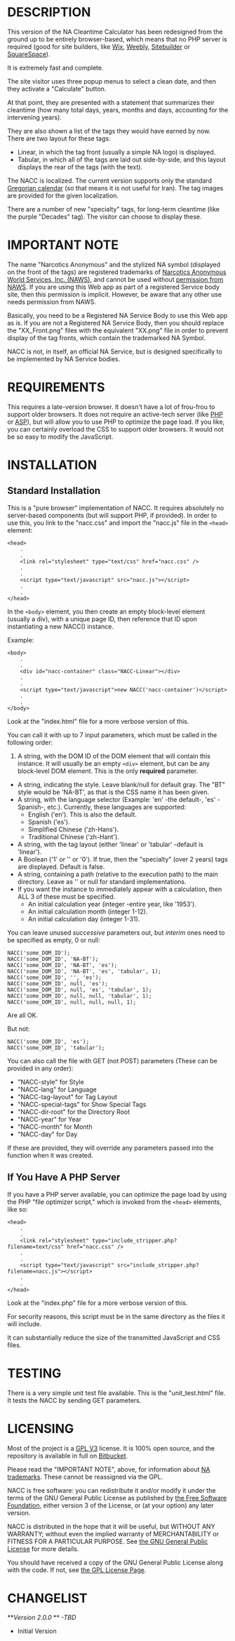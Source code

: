 DESCRIPTION
===========
This version of the NA Cleantime Calculator has been redesigned from the ground up to be entirely browser-based, which means that no PHP server is required (good for site builders, like [Wix](http://wix.com), [Weebly](http://weebly.com), [Sitebuilder](http://sitebuilder.com) or [SquareSpace](http://squarespace.com)).

It is extremely fast and complete.

The site visitor uses three popup menus to select a clean date, and then they activate a "Calculate" button.

At that point, they are presented with a statement that summarizes their cleantime (how many total days, years, months and days, accounting for the intervening years).

They are also shown a list of the tags they would have earned by now. There are two layout for these tags:

- Linear, in which the tag front (usually a simple NA logo) is displayed.
- Tabular, in which all of the tags are laid out side-by-side, and this layout displays the rear of the tags (with the text).

The NACC is localized. The current version supports only the standard [Gregorian calendar](https://en.wikipedia.org/wiki/Gregorian_calendar) (so that means it is not useful for Iran).
The tag images are provided for the given localization.

There are a number of new "specialty" tags, for long-term cleantime (like the purple "Decades" tag). The visitor can choose to display these.

IMPORTANT NOTE
==============
The name "Narcotics Anonymous" and the stylized NA symbol (displayed on the front of the tags) are registered trademarks of [Narcotics Anonymous World Services, Inc. (NAWS)](http://na.org), and cannot be used without [permission from NAWS](http://na.org/?ID=legal-bulletins-fipt). If you are using this Web app as part of a registered Service body site, then this permission is implicit. However, be aware that any other use needs permission from NAWS.

Basically, you need to be a Registered NA Service Body to use this Web app as is. If you are not a Registered NA Service Body, then you should replace the "XX_Front.png" files with the equivalent "XX.png" file in order to prevent display of the tag fronts, which contain the trademarked NA Symbol.

NACC is not, in itself, an official NA Service, but is designed specifically to be implemented by NA Service bodies.

REQUIREMENTS
============
This requires a late-version browser. It doesn't have a lot of frou-frou to support older browsers.
It does not require an active-tech server (like [PHP](http://php.net) or [ASP](http://asp.net)), but will allow you to use PHP to optimize the page load.
If you like, you can certainly overload the CSS to support older browsers. It would not be so easy to modify the JavaScript.

INSTALLATION
============
Standard Installation
---------------------
This is a "pure browser" implementation of NACC. It requires absolutely no server-based components (but will support PHP, if provided).
In order to use this, you link to the "nacc.css"  and import the "nacc.js" file in the `<head>` element:

    <head>
        .
        .
        <link rel="stylesheet" type="text/css" href="nacc.css" />
        .
        .
        <script type="text/javascript" src="nacc.js"></script>
        .
        .
    </head>

In the `<body>` element, you then create an empty block-level element (usually a div), with a unique page ID, then reference that ID upon instantiating a new NACC() instance.

Example:

    <body>
        .
        .
        <div id="nacc-container" class="NACC-Linear"></div>
        .
        .
        <script type="text/javascript">new NACC('nacc-container')</script>
        .
        .
    </body>

Look at the "index.html" file for a more verbose version of this.

You can call it with up to 7 input parameters, which must be called in the following order:

1. A string, with the DOM ID of the DOM element that will contain this instance. It will usually be an empty `<div>` element, but can be any block-level DOM element. This is the only **required** parameter.
- A string, indicating the style. Leave blank/null for default gray. The "BT" style would be 'NA-BT', as that is the CSS name it has been given.                                 
- A string, with the language selector (Example: 'en' -the default-, 'es' -Spanish-, etc.). Currently, these languages are supported:
    - English ('en'). This is also the default.
    - Spanish ('es').
    - Simplified Chinese ('zh-Hans').
    - Traditional Chinese ('zh-Hant').      
- A string, with the tag layout (either 'linear' or 'tabular' -default is 'linear').     
- A Boolean ('1' or '' or '0'). If true, then the "specialty" (over 2 years) tags are displayed. Default is false.     
- A string, containing a path (relative to the execution path) to the main directory. Leave as '' or null for standard implementations.                             
- If you want the instance to immediately appear with a calculation, then ALL 3 of these must be specified.
    - An initial calculation year (integer -entire year, like '1953').
    - An initial calculation month (integer 1-12).
    - An initial calculation day (integer 1-31).
    
You can leave unused _successive_ parameters out, but _interim_ ones need to be specified as empty, 0 or null:

    NACC('some_DOM_ID');
    NACC('some_DOM_ID', 'NA-BT');
    NACC('some_DOM_ID', 'NA-BT', 'es');
    NACC('some_DOM_ID', 'NA-BT', 'es', 'tabular', 1);
    NACC('some_DOM_ID', '', 'es');
    NACC('some_DOM_ID', null, 'es');
    NACC('some_DOM_ID', null, 'es', 'tabular', 1);
    NACC('some_DOM_ID', null, null, 'tabular', 1);
    NACC('some_DOM_ID', null, null, null, 1);
    
Are all OK.
    
But not:

    NACC('some_DOM_ID', 'es');
    NACC('some_DOM_ID', 'tabular');

        
You can also call the file with GET (not POST) parameters (These can be provided in any order):

- "NACC-style" for Style
- "NACC-lang" for Language
- "NACC-tag-layout" for Tag Layout
- "NACC-special-tags" for Show Special Tags
- "NACC-dir-root" for the Directory Root
- "NACC-year" for Year
- "NACC-month" for Month
- "NACC-day" for Day

If these are provided, they will override any parameters passed into the function when it was created.

If You Have A PHP Server
------------------------
If you have a PHP server available, you can optimize the page load by using the PHP "file optimizer script," which is invoked from the `<head>` elements, like so:

    <head>
        .
        .
        <link rel="stylesheet" type="include_stripper.php?filename=text/css" href="nacc.css" />
        .
        .
        <script type="text/javascript" src="include_stripper.php?filename=nacc.js"></script>
        .
        .
    </head>

Look at the "index.php" file for a more verbose version of this.
    
For security reasons, this script must be in the same directory as the files it will include.

It can substantially reduce the size of the transmitted JavaScript and CSS files.

TESTING
=======

There is a very simple unit test file available. This is the "unit_test.html" file.
It tests the NACC by sending GET parameters.

LICENSING
=========
Most of the project is a [GPL V3](http://www.gnu.org/licenses/licenses.html#GPL) license. It is 100% open source, and the repository is available in full on [Bitbucket](https://bitbucket.org/bmlt/nacc2).

Please read the "IMPORTANT NOTE", above, for information about [NA trademarks](http://na.org/?ID=legal-bulletins-fipt). These cannot be reassigned via the GPL.

NACC is free software: you can redistribute it and/or modify it under the terms of the GNU General Public License as published by [the Free Software Foundation](http://fsf.org/), either version 3 of the License, or (at your option) any later version.

NACC is distributed in the hope that it will be useful, but WITHOUT ANY WARRANTY; without even the implied warranty of MERCHANTABILITY or FITNESS FOR A PARTICULAR PURPOSE. See [the GNU General Public License](http://www.gnu.org/licenses/licenses.html#GPL) for more details.

You should have received a copy of the GNU General Public License along with the code. If not, see [the GPL License Page](http://www.gnu.org/licenses/).

CHANGELIST
==========
***Version 2.0.0* ** *-TBD*

- Initial Version